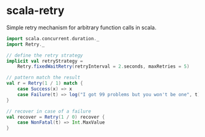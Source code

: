 scala-retry
===========

Simple retry mechanism for arbitrary function calls in scala.

```scala
import scala.concurrent.duration._
import Retry._

// define the retry strategy
implicit val retryStrategy =
    Retry.fixedWaitRetry(retryInterval = 2.seconds, maxRetries = 5)

// pattern match the result
val r = Retry(1 / 1) match {
    case Success(x) => x
    case Failure(t) => log("I got 99 problems but you won't be one", t)
}

// recover in case of a failure
val recover = Retry(1 / 0) recover {
    case NonFatal(t) => Int.MaxValue
}
```
